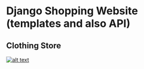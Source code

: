 # Django Shopping Website (templates and also API)
## Clothing Store

[![alt text](https://img.shields.io/badge/-LinkedIn-0e76a8?style=plastic&logo=linkedIn)](https://www.linkedin.com/in/mohammad-hosein-tabatabaei/)
